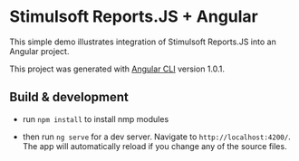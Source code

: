 # Stimulsoft Reports.JS + Angular

This simple demo illustrates integration of Stimulsoft Reports.JS into an Angular project.

This project was generated with [Angular CLI](https://github.com/angular/angular-cli) version 1.0.1.

## Build & development

* run ``` npm install ``` to install nmp modules

* then run ``` ng serve ``` for a dev server. Navigate to ``` http://localhost:4200/ ```. The app will automatically reload if you change any of the source files.
